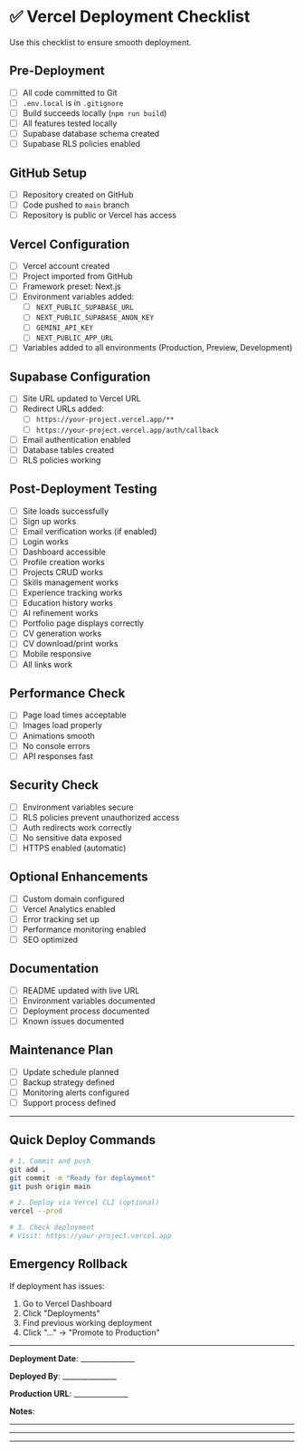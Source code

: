 # ✅ Vercel Deployment Checklist

Use this checklist to ensure smooth deployment.

## Pre-Deployment

- [ ] All code committed to Git
- [ ] `.env.local` is in `.gitignore`
- [ ] Build succeeds locally (`npm run build`)
- [ ] All features tested locally
- [ ] Supabase database schema created
- [ ] Supabase RLS policies enabled

## GitHub Setup

- [ ] Repository created on GitHub
- [ ] Code pushed to `main` branch
- [ ] Repository is public or Vercel has access

## Vercel Configuration

- [ ] Vercel account created
- [ ] Project imported from GitHub
- [ ] Framework preset: Next.js
- [ ] Environment variables added:
  - [ ] `NEXT_PUBLIC_SUPABASE_URL`
  - [ ] `NEXT_PUBLIC_SUPABASE_ANON_KEY`
  - [ ] `GEMINI_API_KEY`
  - [ ] `NEXT_PUBLIC_APP_URL`
- [ ] Variables added to all environments (Production, Preview, Development)

## Supabase Configuration

- [ ] Site URL updated to Vercel URL
- [ ] Redirect URLs added:
  - [ ] `https://your-project.vercel.app/**`
  - [ ] `https://your-project.vercel.app/auth/callback`
- [ ] Email authentication enabled
- [ ] Database tables created
- [ ] RLS policies working

## Post-Deployment Testing

- [ ] Site loads successfully
- [ ] Sign up works
- [ ] Email verification works (if enabled)
- [ ] Login works
- [ ] Dashboard accessible
- [ ] Profile creation works
- [ ] Projects CRUD works
- [ ] Skills management works
- [ ] Experience tracking works
- [ ] Education history works
- [ ] AI refinement works
- [ ] Portfolio page displays correctly
- [ ] CV generation works
- [ ] CV download/print works
- [ ] Mobile responsive
- [ ] All links work

## Performance Check

- [ ] Page load times acceptable
- [ ] Images load properly
- [ ] Animations smooth
- [ ] No console errors
- [ ] API responses fast

## Security Check

- [ ] Environment variables secure
- [ ] RLS policies prevent unauthorized access
- [ ] Auth redirects work correctly
- [ ] No sensitive data exposed
- [ ] HTTPS enabled (automatic)

## Optional Enhancements

- [ ] Custom domain configured
- [ ] Vercel Analytics enabled
- [ ] Error tracking set up
- [ ] Performance monitoring enabled
- [ ] SEO optimized

## Documentation

- [ ] README updated with live URL
- [ ] Environment variables documented
- [ ] Deployment process documented
- [ ] Known issues documented

## Maintenance Plan

- [ ] Update schedule planned
- [ ] Backup strategy defined
- [ ] Monitoring alerts configured
- [ ] Support process defined

---

## Quick Deploy Commands

```bash
# 1. Commit and push
git add .
git commit -m "Ready for deployment"
git push origin main

# 2. Deploy via Vercel CLI (optional)
vercel --prod

# 3. Check deployment
# Visit: https://your-project.vercel.app
```

## Emergency Rollback

If deployment has issues:

1. Go to Vercel Dashboard
2. Click "Deployments"
3. Find previous working deployment
4. Click "..." → "Promote to Production"

---

**Deployment Date**: _______________

**Deployed By**: _______________

**Production URL**: _______________

**Notes**:
_______________________________________
_______________________________________
_______________________________________
